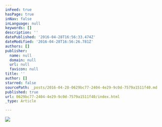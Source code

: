 ```yaml
---
inFeed: true
hasPage: true
inNav: false
inLanguage: null
keywords: []
description: ''
datePublished: '2016-04-28T16:56:33.474Z'
dateModified: '2016-04-28T16:56:26.781Z'
authors: []
publisher:
  name: null
  domain: null
  url: null
  favicon: null
title: ''
author: []
starred: false
sourcePath: _posts/2016-04-28-0629bc77-2404-4e29-9c0d-7579a1511f40.md
published: true
url: 0629bc77-2404-4e29-9c0d-7579a1511f40/index.html
_type: Article

---
```

![](https://the-grid-user-content.s3-us-west-2.amazonaws.com/c7a964b7-76fa-4573-8e3b-0f9a7a437ebf.jpg)